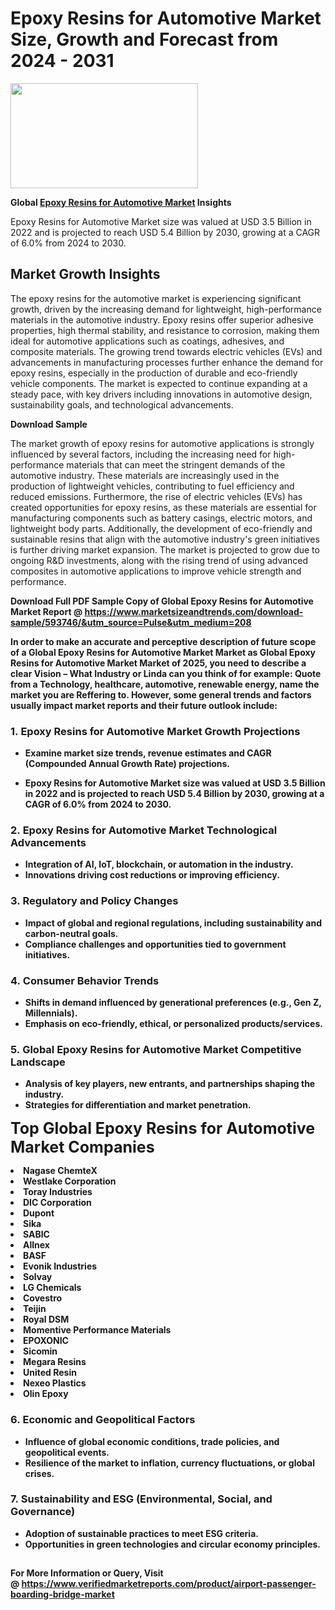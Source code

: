 <H1>Epoxy Resins for Automotive Market Size, Growth and Forecast from 2024 - 2031</H1><img class="aligncenter size-medium wp-image-584254" src="https://thirdeyenews.in/wp-content/uploads/2024/09/Global-Market-Research-300x168.jpeg" alt="" width="300" height="168" /><p><strong>Global&nbsp;<a href="https://www.marketsizeandtrends.com/download-sample/593746/&amp;utm_source=Pulse&amp;utm_medium=208">Epoxy Resins for Automotive Market</a> Insights</strong></p><p>Epoxy Resins for Automotive Market size was valued at USD 3.5 Billion in 2022 and is projected to reach USD 5.4 Billion by 2030, growing at a CAGR of 6.0% from 2024 to 2030.</p><p><h2>Market Growth Insights</h2> <p>The epoxy resins for the automotive market is experiencing significant growth, driven by the increasing demand for lightweight, high-performance materials in the automotive industry. Epoxy resins offer superior adhesive properties, high thermal stability, and resistance to corrosion, making them ideal for automotive applications such as coatings, adhesives, and composite materials. The growing trend towards electric vehicles (EVs) and advancements in manufacturing processes further enhance the demand for epoxy resins, especially in the production of durable and eco-friendly vehicle components. The market is expected to continue expanding at a steady pace, with key drivers including innovations in automotive design, sustainability goals, and technological advancements.</p> <p><strong>Download Sample</strong></p> <p>The market growth of epoxy resins for automotive applications is strongly influenced by several factors, including the increasing need for high-performance materials that can meet the stringent demands of the automotive industry. These materials are increasingly used in the production of lightweight vehicles, contributing to fuel efficiency and reduced emissions. Furthermore, the rise of electric vehicles (EVs) has created opportunities for epoxy resins, as these materials are essential for manufacturing components such as battery casings, electric motors, and lightweight body parts. Additionally, the development of eco-friendly and sustainable resins that align with the automotive industry's green initiatives is further driving market expansion. The market is projected to grow due to ongoing R&D investments, along with the rising trend of using advanced composites in automotive applications to improve vehicle strength and performance. <p><strong></p><p><span class=""><strong>Download Full PDF Sample Copy of Global Epoxy Resins for Automotive Market Report</strong> @ <a href="https://www.marketsizeandtrends.com/download-sample/593746/&amp;utm_source=Pulse&amp;utm_medium=208" target="_blank">https://www.marketsizeandtrends.com/download-sample/593746/&amp;utm_source=Pulse&amp;utm_medium=208</a></span></p><p>In order to make an accurate and perceptive description of future scope of a Global&nbsp;Epoxy Resins for Automotive Market Market as Global&nbsp;Epoxy Resins for Automotive Market Market of 2025, you need to describe a clear Vision &ndash; What Industry or Linda can you think of for example: Quote from a Technology, healthcare, automotive, renewable energy, name the market you are Reffering to. However, some general trends and factors usually impact market reports and their future outlook include:</p><h3>1.&nbsp;<strong>Epoxy Resins for Automotive Market Growth Projections</strong></h3><ul><li>Examine market size trends, revenue estimates and CAGR (Compounded Annual Growth Rate) projections.</li><li><p>Epoxy Resins for Automotive Market size was valued at USD 3.5 Billion in 2022 and is projected to reach USD 5.4 Billion by 2030, growing at a CAGR of 6.0% from 2024 to 2030.</p></li></ul><h3>2.&nbsp;<strong>Epoxy Resins for Automotive Market Technological Advancements</strong></h3><ul><li>Integration of AI, IoT, blockchain, or automation in the industry.</li><li>Innovations driving cost reductions or improving efficiency.</li></ul><h3>3.&nbsp;<strong>Regulatory and Policy Changes</strong></h3><ul><li>Impact of global and regional regulations, including sustainability and carbon-neutral goals.</li><li>Compliance challenges and opportunities tied to government initiatives.</li></ul><h3>4.&nbsp;<strong>Consumer Behavior Trends</strong></h3><ul><li>Shifts in demand influenced by generational preferences (e.g., Gen Z, Millennials).</li><li>Emphasis on eco-friendly, ethical, or personalized products/services.</li></ul><h3>5.&nbsp;<strong>Global Epoxy Resins for Automotive Market Competitive Landscape</strong></h3><ul><li>Analysis of key players, new entrants, and partnerships shaping the industry.</li><li>Strategies for differentiation and market penetration.</li></ul><p data-pm-slice="1 1 []"><span style="color: inherit; font-family: inherit; font-size: 25px;">Top Global Epoxy Resins for Automotive Market Companies</span></p><div class="" data-test-id=""><p><li>Nagase ChemteX</li><li> Westlake Corporation</li><li> Toray Industries</li><li> DIC Corporation</li><li> Dupont</li><li> Sika</li><li> SABIC</li><li> Allnex</li><li> BASF</li><li> Evonik Industries</li><li> Solvay</li><li> LG Chemicals</li><li> Covestro</li><li> Teijin</li><li> Royal DSM</li><li> Momentive Performance Materials</li><li> EPOXONIC</li><li> Sicomin</li><li> Megara Resins</li><li> United Resin</li><li> Nexeo Plastics</li><li> Olin Epoxy</li></p></div><h3>6.&nbsp;<strong>Economic and Geopolitical Factors</strong></h3><ul><li>Influence of global economic conditions, trade policies, and geopolitical events.</li><li>Resilience of the market to inflation, currency fluctuations, or global crises.</li></ul><h3>7.&nbsp;<strong>Sustainability and ESG (Environmental, Social, and Governance)</strong></h3><ul><li>Adoption of sustainable practices to meet ESG criteria.</li><li>Opportunities in green technologies and circular economy principles.</li></ul><h2><strong style="font-size: 14px;">For More Information or Query, Visit @&nbsp;</strong><a style="background-color: #ffffff; font-size: 14px;" href="https://www.marketsizeandtrends.com/report/epoxy-resins-for-automotive-market/" target="_blank">https://www.verifiedmarketreports.com/product/airport-passenger-boarding-bridge-market</a></h2>

